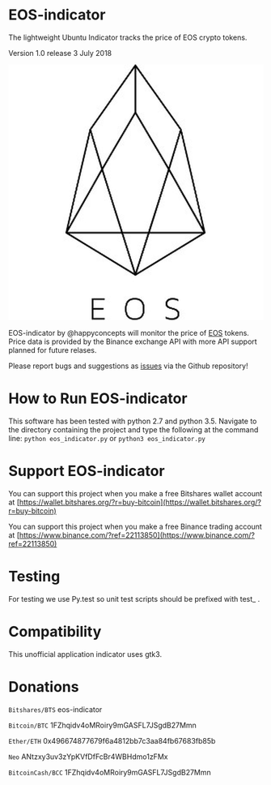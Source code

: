 # EOS-indicator
The lightweight Ubuntu Indicator tracks the price of EOS crypto tokens.

Version 1.0 release 3 July 2018

![eos-logo](icons/eosio.jpg "EOS")

EOS-indicator by @happyconcepts will monitor the price of [EOS](https://eos.io) tokens. Price data is provided by the Binance exchange API with more API support planned for future relases.

Please report bugs and suggestions as [issues](https://github.com/happyconcepts/eos-indicator/issues) via the Github repository!

# How to Run EOS-indicator
This software has been tested with python 2.7 and python 3.5. Navigate to the directory containing the project and type the following at the command line:
`python eos_indicator.py` or `python3 eos_indicator.py`

# Support EOS-indicator
You can support this project when you make a free Bitshares wallet account at [https://wallet.bitshares.org/?r=buy-bitcoin](https://wallet.bitshares.org/?r=buy-bitcoin)

You can support this project when you make a free Binance trading account at [https://www.binance.com/?ref=22113850](https://www.binance.com/?ref=22113850)

# Testing
For testing we use Py.test so unit test scripts should be prefixed with test_ .

# Compatibility
This unofficial application indicator uses gtk3.

# Donations

`Bitshares/BTS` eos-indicator

`Bitcoin/BTC` 1FZhqidv4oMRoiry9mGASFL7JSgdB27Mmn

`Ether/ETH` 0x496674877679f6a4812bb7c3aa84fb67683fb85b

`Neo` ANtzxy3uv3zYpKVfDfFcBr4WBHdmo1zFMx

`BitcoinCash/BCC` 1FZhqidv4oMRoiry9mGASFL7JSgdB27Mmn


